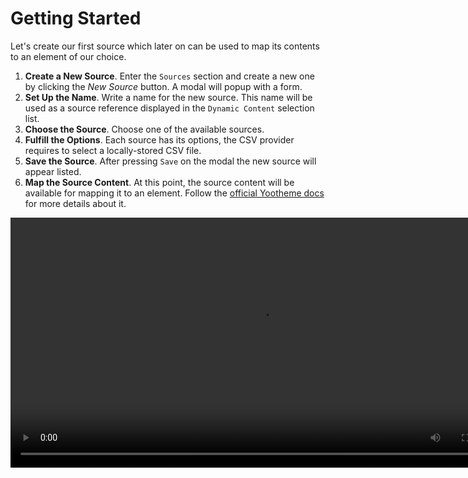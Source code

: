 # Getting Started

Let's create our first source which later on can be used to map its contents to an element of our choice.

1. **Create a New Source**. Enter the `Sources` section and create a new one by clicking the *New Source* button. A modal will popup with a form.
2. **Set Up the Name**. Write a name for the new source. This name will be used as a source reference displayed in the `Dynamic Content` selection list.
3. **Choose the Source**. Choose one of the available sources.
4. **Fulfill the Options**. Each source has its options, the CSV provider requires to select a locally-stored CSV file.
5. **Save the Source**. After pressing `Save` on the modal the new source will appear listed.
6. **Map the Source Content**. At this point, the source content will be available for mapping it to an element. Follow the [official Yootheme docs](https://yootheme.com/support/yootheme-pro/joomla/dynamic-content) for more details about it.

<video width="800" controls>
  <source src="./assets/configuration.mp4" type="video/mp4">
  Browser does not support the video tag.
</video>
